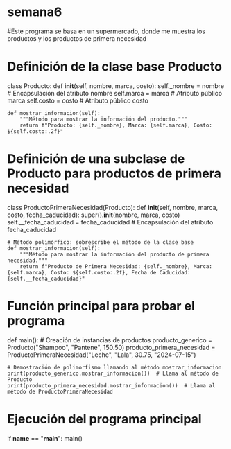 # semana6
#Este programa se basa en un supermercado, donde me muestra los productos y los productos de primera necesidad
#
# Definición de la clase base Producto
class Producto:
    def __init__(self, nombre, marca, costo):
        self._nombre = nombre  # Encapsulación del atributo nombre
        self.marca = marca  # Atributo público marca
        self.costo = costo  # Atributo público costo

    def mostrar_informacion(self):
        """Método para mostrar la información del producto."""
        return f"Producto: {self._nombre}, Marca: {self.marca}, Costo: ${self.costo:.2f}"


# Definición de una subclase de Producto para productos de primera necesidad
class ProductoPrimeraNecesidad(Producto):
    def __init__(self, nombre, marca, costo, fecha_caducidad):
        super().__init__(nombre, marca, costo)
        self.__fecha_caducidad = fecha_caducidad  # Encapsulación del atributo fecha_caducidad

    # Método polimórfico: sobrescribe el método de la clase base
    def mostrar_informacion(self):
        """Método para mostrar la información del producto de primera necesidad."""
        return f"Producto de Primera Necesidad: {self._nombre}, Marca: {self.marca}, Costo: ${self.costo:.2f}, Fecha de Caducidad: {self.__fecha_caducidad}"


# Función principal para probar el programa
def main():
    # Creación de instancias de productos
    producto_generico = Producto("Shampoo", "Pantene", 150.50)
    producto_primera_necesidad = ProductoPrimeraNecesidad("Leche", "Lala", 30.75, "2024-07-15")

    # Demostración de polimorfismo llamando al método mostrar_informacion
    print(producto_generico.mostrar_informacion())  # Llama al método de Producto
    print(producto_primera_necesidad.mostrar_informacion())  # Llama al método de ProductoPrimeraNecesidad


# Ejecución del programa principal
if __name__ == "__main__":
    main()
